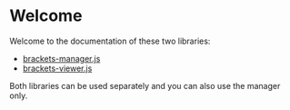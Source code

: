 # Welcome

Welcome to the documentation of these two libraries:

- [brackets-manager.js](https://github.com/Drarig29/brackets-manager.js)
- [brackets-viewer.js](https://github.com/Drarig29/brackets-viewer.js)

Both libraries can be used separately and you can also use the manager only.